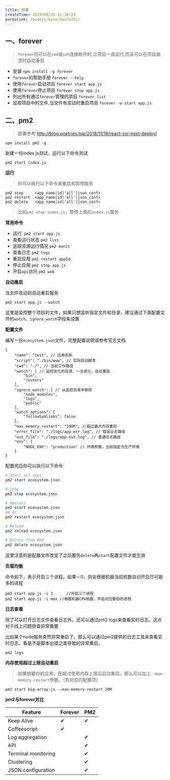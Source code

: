```yaml
---
title: 部署
createTime: 2025/08/25 11:34:23
permalink: /nodejs/base/9au7a7hj/
---
```


## 一、forever

> `forever`则可以在`cmd`或`ssh`连接断开时,让项目一直运行,而且可以在项目崩溃时自动重启

- 安装 `npm install -g forever`
- `forever`的帮助手册  `forever --help`
- 使用`forever`启动项目 `forever start app.js`
- 使用`forever`停止项目 `forever stop app.js`
- 列出所有通过`forever`管理的项目 `forever list`
- 监视项目中的文件,当文件有变动时重启项目 `forever -w start app.js`


## 二、pm2

> 部署参考 http://blog.poetries.top/2018/11/18/react-ssr-next-deploy/


```
npm install pm2 -g
```

新建一份index.js测试，运行以下命令测试

```
pm2 start index.js
```

**运行**

> 你可以执行以下命令来重启和暂停服务

```
pm2 stop     <app_name|id|'all'|json_conf>
pm2 restart  <app_name|id|'all'|json_conf>
pm2 delete   <app_name|id|'all'|json_conf>
```

> 比如`pm2 stop index.js`，暂停上面的`index.js`服务

**常用命令**

- 运行` pm2 start app.js`
- 查看运行状态 `pm2 list`
- 追踪资源运行情况 `pm2 monit`
- 查看日志 `pm2 logs`
- 重启应用 `pm2 restart appId`
- 停止应用  `pm2 stop app.js`
- 开启`api`访问 `pm2 web`

**自动重启**

当文件改动则自动重启服务

```
pm2 start app.js --watch
```

这里是监控整个项目的文件，如果只想监听指定文件和目录，建议通过下面配置文件的`watch`、`ignore_watch`字段来设置

**配置文件**

编写一份`ecosystem.json`文件，完整配置说明请参考官方文档

```
{
    "name": "test", // 应用名称
    "script": "./bin/www", // 实际启动脚本
    "cwd": "./", // 当前工作路径
    "watch": [ // 监控变化的目录，一旦变化，自动重启
        "bin",
        "routers"
    ],
    "ignore_watch": [ // 从监控目录中排除
        "node_modules",
        "logs",
        "public"
    ],
    "watch_options": {
        "followSymlinks": false
    },
    "max_memory_restart": "100M", //超过最大内存重启
    "error_file": "./logs/app-err.log", // 错误日志路径
    "out_file": "./logs/app-out.log", // 普通日志路径
    "env": {
        "NODE_ENV": "production" // 环境参数，当前指定为生产环境
    }
}
```

配置完后你可以执行以下命令

```bash
# Start all apps
pm2 start ecosystem.json

# Stop
pm2 stop ecosystem.json

# Restart
pm2 start ecosystem.json
## Or
pm2 restart ecosystem.json

# Reload
pm2 reload ecosystem.json

# Delete from PM2
pm2 delete ecosystem.json
```

这里注意的是配置文件改变了之后要先`delete`再`start`配置文件才能生效

**负载均衡**

命令如下，表示开启三个进程。如果-i 0，则会根据机器当前核数自动开启尽可能多的进程

```
pm2 start app.js -i 3      //开启三个进程
pm2 start app.js -i max //根据机器CPU核数，开启对应数目的进程
```

**日志查看**

除了可以打开日志文件查看日志外，还可以通过pm2 logs来查看实时日志。这点对于线上问题排查非常重要

比如某个node服务突然异常重启了，那么可以通过pm2提供的日志工具来查看实时日志，看是不是脚本出错之类导致的异常重启。

```
pm2 logs
```

**内存使用超过上限自动重启**

> 如果想要你的应用，在超过使用内存上限后自动重启，那么可以加上`--max-memory-restart`参数。（有对应的配置项）

```
pm2 start big-array.js --max-memory-restart 20M
```


**pm2与forever对比**

|Feature|	Forever	|PM2|
|----|----|----|
|Keep Alive	|✔|	✔|
|Coffeescript|✔|	|
|Log aggregation	||	✔|
|API	|	|✔|
|Terminal monitoring	||	✔|
|Clustering	||	✔|
|JSON configuration| |		✔|